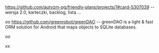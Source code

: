 
https://github.com/autyzm-pg/friendly-plans/projects/1#card-5307039 -- wersja 2.0, karteczki, backlog, lista ...

oo
https://github.com/greenrobot/greenDAO -- greenDAO is a light & fast ORM solution for Android that maps objects to SQLite databases. 

oo

xx
